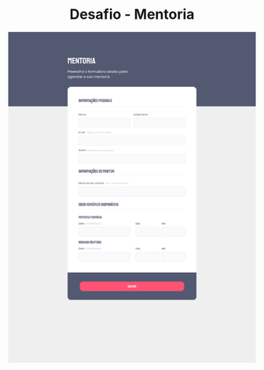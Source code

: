<h1 align="center">Desafio - Mentoria</h1>

<img alt="Tela Mentoria" title="#DefMentoria" src="https://github.com/Gelzieny/def-mentoria/blob/main/img/def-form.png?raw=true" >

